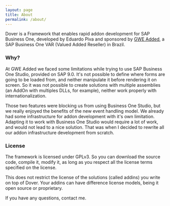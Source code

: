 ```yaml
---
layout: page
title: About
permalink: /about/
---
```


Dover is a Framework that enables rapid addon development for SAP Business One, developed by Eduardo Piva and sponsored by [GWE Added](http://www.gweadded.com.br), a SAP Business One VAR (Valued Added Reseller) in Brazil.

### Why?

At GWE Added we faced some limitations while trying to use SAP Business One Studio, provided on SAP 9.0. It's not possible to define where forms are going to be loaded from, and neither manipulate it before rendering it on screen. So it was not possible to create solutions with multiple assemblies (an AddOn with multiples DLLs, for example), neither work properly with internationalization.

Those two features were blocking us from using Business One Studio, but we really enjoyed the benefits of the new event handling model. We already had some infrastructure for addon development with it's own limitation. Adapting it to work with Business One Studio would require a lot of work, and would not lead to a nice solution. That was when I decided to rewrite all our addon infrastructure development from scratch.

### License

The framework is licensed under GPLv3. So you can download the source code, compile it, modify it, as long as you respect all the license terms specified on the license.

This does not restrict the license of the solutions (called addins) you write on top of Dover. Your addins can have difference license models, being it open source or proprietary. 

If you have any questions, contact me.
